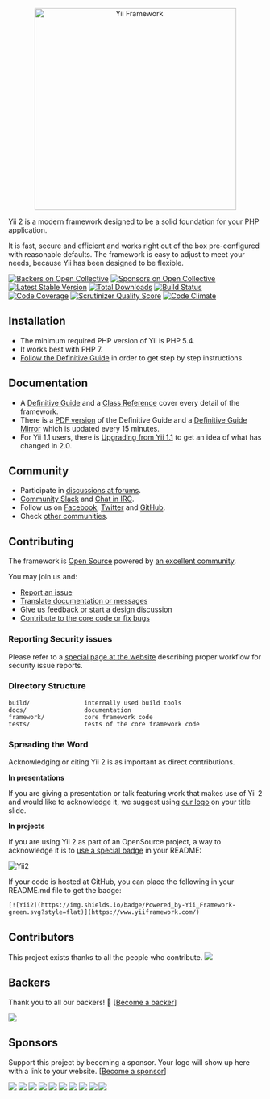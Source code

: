 <p align="center">
    <a href="https://www.yiiframework.com/" target="_blank">
        <img src="https://www.yiiframework.com/files/logo/yii.png" width="400" alt="Yii Framework" />
    </a>
</p>

Yii 2 is a modern framework designed to be a solid foundation for your PHP application.

It is fast, secure and efficient and works right out of the box pre-configured with reasonable defaults.
The framework is easy to adjust to meet your needs, because Yii has been designed to be flexible.

[![Backers on Open Collective](https://opencollective.com/yiisoft/backers/badge.svg)](#backers) [![Sponsors on Open Collective](https://opencollective.com/yiisoft/sponsors/badge.svg)](#sponsors) [![Latest Stable Version](https://img.shields.io/packagist/v/yiisoft/yii2.svg)](https://packagist.org/packages/yiisoft/yii2)
[![Total Downloads](https://img.shields.io/packagist/dt/yiisoft/yii2.svg)](https://packagist.org/packages/yiisoft/yii2)
[![Build Status](https://img.shields.io/travis/yiisoft/yii2.svg)](https://travis-ci.org/yiisoft/yii2)
[![Code Coverage](https://scrutinizer-ci.com/g/yiisoft/yii2/badges/coverage.png?s=31d80f1036099e9d6a3e4d7738f6b000b3c3d10e)](https://scrutinizer-ci.com/g/yiisoft/yii2/)
[![Scrutinizer Quality Score](https://scrutinizer-ci.com/g/yiisoft/yii2/badges/quality-score.png?s=b1074a1ff6d0b214d54fa5ab7abbb90fc092471d)](https://scrutinizer-ci.com/g/yiisoft/yii2/)
[![Code Climate](https://img.shields.io/codeclimate/github/yiisoft/yii2.svg)](https://codeclimate.com/github/yiisoft/yii2)

Installation
------------

- The minimum required PHP version of Yii is PHP 5.4.
- It works best with PHP 7.
- [Follow the Definitive Guide](https://www.yiiframework.com/doc-2.0/guide-start-installation.html)
in order to get step by step instructions.

Documentation
-------------

- A [Definitive Guide](https://www.yiiframework.com/doc/guide/2.0) and 
a [Class Reference](https://www.yiiframework.com/doc/api/2.0) cover every detail
of the framework.
- There is a [PDF version](https://www.yiiframework.com/doc/download/yii-guide-2.0-en.pdf) of the Definitive Guide
and a [Definitive Guide Mirror](http://stuff.cebe.cc/yii2docs/) which is updated every 15 minutes.
- For Yii 1.1 users, there is [Upgrading from Yii 1.1](https://www.yiiframework.com/doc/guide/2.0/en/intro-upgrade-from-v1)
to get an idea of what has changed in 2.0.

Community
---------

- Participate in [discussions at forums](https://www.yiiframework.com/forum/).
- [Community Slack](https://join.slack.com/t/yii/shared_invite/MjIxMjMxMTk5MTU1LTE1MDE3MDAwMzMtM2VkMTMyMjY1Ng) and [Chat in IRC](https://www.yiiframework.com/chat/).
- Follow us on [Facebook](https://www.facebook.com/groups/yiitalk/), [Twitter](https://twitter.com/yiiframework)
and [GitHub](https://github.com/yiisoft/yii2).
- Check [other communities](https://github.com/yiisoft/yii2/wiki/communities).

Contributing
------------

The framework is [Open Source](LICENSE.md) powered by [an excellent community](https://github.com/yiisoft/yii2/graphs/contributors).

You may join us and:

- [Report an issue](docs/internals/report-an-issue.md)
- [Translate documentation or messages](docs/internals/translation-workflow.md)
- [Give us feedback or start a design discussion](https://www.yiiframework.com/forum/index.php/forum/42-general-discussions-for-yii-20/)
- [Contribute to the core code or fix bugs](docs/internals/git-workflow.md)

### Reporting Security issues

Please refer to a [special page at the website](https://www.yiiframework.com/security/)
describing proper workflow for security issue reports.

### Directory Structure

```
build/               internally used build tools
docs/                documentation
framework/           core framework code
tests/               tests of the core framework code
```

### Spreading the Word

Acknowledging or citing Yii 2 is as important as direct contributions.

**In presentations**

If you are giving a presentation or talk featuring work that makes use of Yii 2 and would like to acknowledge it,
we suggest using [our logo](https://www.yiiframework.com/logo/) on your title slide.

**In projects**

If you are using Yii 2 as part of an OpenSource project, a way to acknowledge it is to
[use a special badge](https://img.shields.io/badge/Powered_by-Yii_Framework-green.svg?style=flat) in your README:    

![Yii2](https://img.shields.io/badge/Powered_by-Yii_Framework-green.svg?style=flat)

If your code is hosted at GitHub, you can place the following in your README.md file to get the badge:

```
[![Yii2](https://img.shields.io/badge/Powered_by-Yii_Framework-green.svg?style=flat)](https://www.yiiframework.com/)
```

## Contributors

This project exists thanks to all the people who contribute. 
<a href="https://github.com/yiisoft/yii2/graphs/contributors"><img src="https://opencollective.com/yiisoft/contributors.svg?width=890&button=false" /></a>


## Backers

Thank you to all our backers! 🙏 [[Become a backer](https://opencollective.com/yiisoft#backer)]

<a href="https://opencollective.com/yiisoft#backers" target="_blank"><img src="https://opencollective.com/yiisoft/backers.svg?width=890"></a>


## Sponsors

Support this project by becoming a sponsor. Your logo will show up here with a link to your website. [[Become a sponsor](https://opencollective.com/yiisoft#sponsor)]

<a href="https://opencollective.com/yiisoft/sponsor/0/website" target="_blank"><img src="https://opencollective.com/yiisoft/sponsor/0/avatar.svg"></a>
<a href="https://opencollective.com/yiisoft/sponsor/1/website" target="_blank"><img src="https://opencollective.com/yiisoft/sponsor/1/avatar.svg"></a>
<a href="https://opencollective.com/yiisoft/sponsor/2/website" target="_blank"><img src="https://opencollective.com/yiisoft/sponsor/2/avatar.svg"></a>
<a href="https://opencollective.com/yiisoft/sponsor/3/website" target="_blank"><img src="https://opencollective.com/yiisoft/sponsor/3/avatar.svg"></a>
<a href="https://opencollective.com/yiisoft/sponsor/4/website" target="_blank"><img src="https://opencollective.com/yiisoft/sponsor/4/avatar.svg"></a>
<a href="https://opencollective.com/yiisoft/sponsor/5/website" target="_blank"><img src="https://opencollective.com/yiisoft/sponsor/5/avatar.svg"></a>
<a href="https://opencollective.com/yiisoft/sponsor/6/website" target="_blank"><img src="https://opencollective.com/yiisoft/sponsor/6/avatar.svg"></a>
<a href="https://opencollective.com/yiisoft/sponsor/7/website" target="_blank"><img src="https://opencollective.com/yiisoft/sponsor/7/avatar.svg"></a>
<a href="https://opencollective.com/yiisoft/sponsor/8/website" target="_blank"><img src="https://opencollective.com/yiisoft/sponsor/8/avatar.svg"></a>
<a href="https://opencollective.com/yiisoft/sponsor/9/website" target="_blank"><img src="https://opencollective.com/yiisoft/sponsor/9/avatar.svg"></a>


